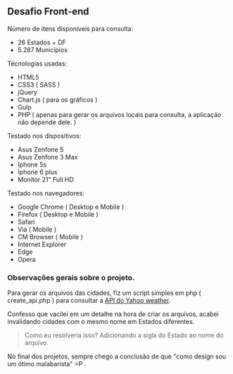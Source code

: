 ## Desafio Front-end

Número de itens disponíveis para consulta:

 - 26 Estados + DF
 - 5.287 Municípios

Técnologias usadas:

 - HTML5
 - CSS3 ( SASS )
 - jQuery
 - Chart.js ( para os gráficos )
 - Gulp
 - PHP ( apenas para gerar os arquivos locais para consulta, a aplicação não depende dele. )

Testado nos dispositivos:

 - Asus Zenfone 5 
 - Asus Zenfone 3 Max
 - Iphone 5s
 - Iphone 6 plus
 - Monitor 21" Full HD

Testado nos navegadores:

 - Google Chrome ( Desktop e Mobile )
 - Firefox ( Desktop e Mobile )
 - Safari
 - Via ( Mobile )
 - CM Browser ( Mobile )
 - Internet Explorer
 - Edge
 - Opera

### Observações gerais sobre o projeto.

Para gerar os arquivos das cidades, fiz um script simples em php ( create_api.php ) para consultar a [API do Yahoo weather](https://developer.yahoo.com/weather/).

Confesso que vacilei em um detalhe na hora de criar os arquivos, acabei invalidando cidades com o mesmo nome em Estados diferentes.

> Como eu resolveria isso? Adicionando a sigla do Estado ao nome do arquivo.

No final dos projetos, sempre chego a conclusão de que "como design sou um ótimo malabarista" =P .